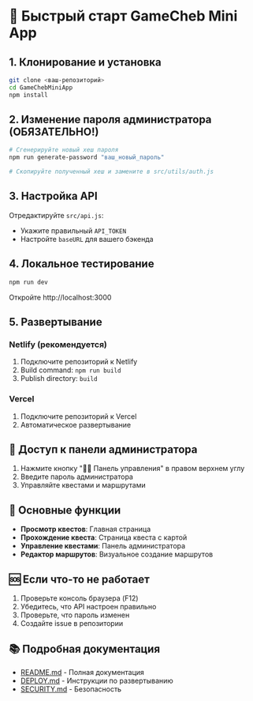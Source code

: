# 🚀 Быстрый старт GameCheb Mini App

## 1. Клонирование и установка

```bash
git clone <ваш-репозиторий>
cd GameChebMiniApp
npm install
```

## 2. Изменение пароля администратора (ОБЯЗАТЕЛЬНО!)

```bash
# Сгенерируйте новый хеш пароля
npm run generate-password "ваш_новый_пароль"

# Скопируйте полученный хеш и замените в src/utils/auth.js
```

## 3. Настройка API

Отредактируйте `src/api.js`:
- Укажите правильный `API_TOKEN`
- Настройте `baseURL` для вашего бэкенда

## 4. Локальное тестирование

```bash
npm run dev
```

Откройте http://localhost:3000

## 5. Развертывание

### Netlify (рекомендуется)
1. Подключите репозиторий к Netlify
2. Build command: `npm run build`
3. Publish directory: `build`

### Vercel
1. Подключите репозиторий к Vercel
2. Автоматическое развертывание

## 🔐 Доступ к панели администратора

1. Нажмите кнопку "👨‍💻 Панель управления" в правом верхнем углу
2. Введите пароль администратора
3. Управляйте квестами и маршрутами

## 📱 Основные функции

- **Просмотр квестов**: Главная страница
- **Прохождение квеста**: Страница квеста с картой
- **Управление квестами**: Панель администратора
- **Редактор маршрутов**: Визуальное создание маршрутов

## 🆘 Если что-то не работает

1. Проверьте консоль браузера (F12)
2. Убедитесь, что API настроен правильно
3. Проверьте, что пароль изменен
4. Создайте issue в репозитории

## 📚 Подробная документация

- [README.md](README.md) - Полная документация
- [DEPLOY.md](DEPLOY.md) - Инструкции по развертыванию
- [SECURITY.md](SECURITY.md) - Безопасность 